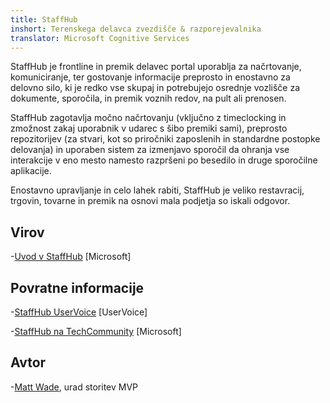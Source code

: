 ```yaml
---
title: StaffHub
inshort: Terenskega delavca zvezdišče & razporejevalnika
translator: Microsoft Cognitive Services
---
```


StaffHub je frontline in premik delavec portal uporablja za načrtovanje, komuniciranje, ter gostovanje informacije preprosto in enostavno za delovno silo, ki je redko vse skupaj in potrebujejo osrednje vozlišče za dokumente, sporočila, in premik voznih redov, na pult ali prenosen.

StaffHub zagotavlja močno načrtovanju (vključno z timeclocking in zmožnost zakaj uporabnik v udarec s šibo premiki sami), preprosto repozitorijev (za stvari, kot so priročniki zaposlenih in standardne postopke delovanja) in uporaben sistem za izmenjavo sporočil da ohranja vse interakcije v eno mesto namesto razpršeni po besedilo in druge sporočilne aplikacije. 

Enostavno upravljanje in celo lahek rabiti, StaffHub je veliko restavracij, trgovin, tovarne in premik na osnovi mala podjetja so iskali odgovor.

Virov
---------

-[Uvod v StaffHub](https://support.office.com/en-us/article/getting-started-with-microsoft-staffhub-92e9480f-0a37-47d2-ac96-2d11ee5f0656)
    \[Microsoft\]


Povratne informacije
---------

-[StaffHub UserVoice](https://staffhub.uservoice.com/forums/323718-general)
    \[UserVoice\]

-[StaffHub na TechCommunity](https://techcommunity.microsoft.com/t5/Microsoft-StaffHub/ct-p/StaffHub)
    \[Microsoft\]

Avtor
---------

-[Matt Wade](https://www.linkedin.com/in/thatmattwade/), urad storitev MVP


